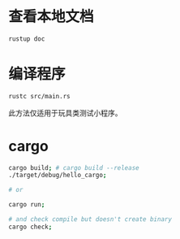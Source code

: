 # 查看本地文档

```bash
rustup doc
```

# 编译程序

```bash
rustc src/main.rs
```

此方法仅适用于玩具类测试小程序。

# cargo

```bash
cargo build; # cargo build --release
./target/debug/hello_cargo;

# or

cargo run;

# and check compile but doesn't create binary
cargo check;
```

